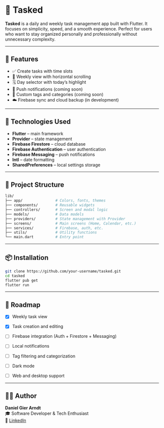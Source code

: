 # 📝 Tasked

**Tasked** is a daily and weekly task management app built with Flutter. It focuses on simplicity, speed, and a smooth experience. Perfect for users who want to stay organized personally and professionally without unnecessary complexity.

---

## 🚀 Features

- ✅ Create tasks with time slots  
- 📅 Weekly view with horizontal scrolling  
- 🗓️ Day selector with today’s highlight  
- 🔔 Push notifications (coming soon)  
- 📌 Custom tags and categories (coming soon)  
- ☁️ Firebase sync and cloud backup (in development)

---

## 📱 Technologies Used

- **Flutter** – main framework  
- **Provider** – state management  
- **Firebase Firestore** – cloud database  
- **Firebase Authentication** – user authentication  
- **Firebase Messaging** – push notifications 
- **Intl** – date formatting  
- **SharedPreferences** – local settings storage

---

## 🧩 Project Structure

```bash
lib/
├── app/               # Colors, fonts, themes
├── components/        # Reusable widgets
├── controllers/       # Screen and modal logic
├── models/            # Data models
├── providers/         # State management with Provider
├── screens/           # Main screens (Home, Calendar, etc.)
├── services/          # Firebase, auth, etc.
├── utils/             # Utility functions
└── main.dart          # Entry point
```
---
## 📦 Installation

``` bash
git clone https://github.com/your-username/tasked.git
cd tasked
flutter pub get
flutter run
```

---

## 📌 Roadmap

- [x] Weekly task view  
- [x] Task creation and editing  
- [ ] Firebase integration (Auth + Firestore + Messaging)  
- [ ] Local notifications  
- [ ] Tag filtering and categorization  
- [ ] Dark mode  
- [ ] Web and desktop support


---
## 👨‍💻 Author

**Daniel Gier Arndt**  
🎓 Software Developer & Tech Enthusiast  
🔗 [LinkedIn](www.linkedin.com/in/danielarndt2002/)  
